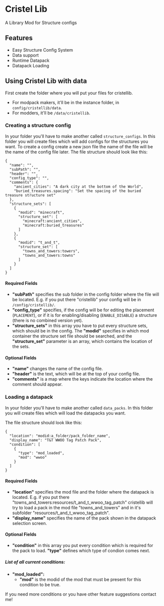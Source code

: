 # Cristel Lib
A Library Mod for Structure configs

## Features
- Easy Structure Config System
- Data support
- Runtime Datapack
- Datapack Loading

## Using Cristel Lib with data
First create the folder where you will put your files for cristellib.
- For modpack makers, it'll be in the instance folder, in `config/cristellib/data`.
- For modders, it'll be `/data/cristellib`.

### Creating a structure config
In your folder you'll have to make another called `structure_configs`. In this folder you will create files which will add configs for the structures you want.
To create a config create a new json file the name of the file will be the name of the config file later.
The file structure should look like this:
```
{
  "name": "",
  "subPath": "",
  "header": "",
  "config_type": "",
  "comments": {
    "ancient_cities": "A dark city at the bottom of the World",
    "buried_treasures.spacing": "Set the spacing of the buried treasure structure set"
  },
  "structure_sets": [
    {
      "modid": "minecraft",
      "structure_set": [
        "minecraft:ancient_cities",
        "minecraft:buried_treasures"
      ]
    },
    {
      "modid": "t_and_t",
      "structure_set": [
        "towns_and_towers:towers",
        "towns_and_towers:towns"
      ]
    }
  ]
}
```
#### Required Fields
- **"subPath"** specifies the sub folder in the config folder where the file will be located. E.g. if you put there "cristellib" your config will be in `/config/cristellib/`.
- **"config_type"** specifies, if the config will be for editing the placement (`PLACEMENT`), or if it is for enabling/disabling (`ENABLE_DISABLE`) a structure (there is no combined version yet).
- **"structure_sets"** in this array you have to put every structure sets, which should be in the config. The **"modid"** specifies in which mod container the structure set file should be searched, and the **"structure_set"** parameter is an array, which contains the location of the sets.

#### Optional Fields
- **"name"** changes the name of the config file.
- **"header"** is the text, which will be at the top of your config file.
- **"comments"** is a map where the keys indicate the location where the comment should appear.

### Loading a datapack
In your folder you'll have to make another called `data_packs`. In this folder you will create files which will load the datapacks you want.

The file structure should look like this:
```
{
  "location": "modid:a_folder/pack_folder_name",
  "display_name": "T&T WWOO Tag Patch Pack",
  "condition": [
    {
      "type": "mod_loaded",
      "mod": "wwoo"
    }
  ]
}
```
#### Required Fields
- **"location"** specifies the mod file and the folder where the datapack is located. E.g. if you put there "towns_and_towers:resources/t_and_t_wwoo_tag_patch" cristellib will try to load a pack in the mod file "towns_and_towers" and in it's subfolder "resources/t_and_t_wwoo_tag_patch".
- **"display_name"** specifies the name of the pack shown in the datapack selection screen.

#### Optional Fields
- **"condition"** in this array you put every condition which is required for the pack to load. **"type"** defines which type of condion comes next.

##### **List of all current conditions:**
- **"mod_loaded":**
  - **"mod"** is the modid of the mod that must be present for this condition to be true.

If you need more conditions or you have other feature suggestions contact me!
